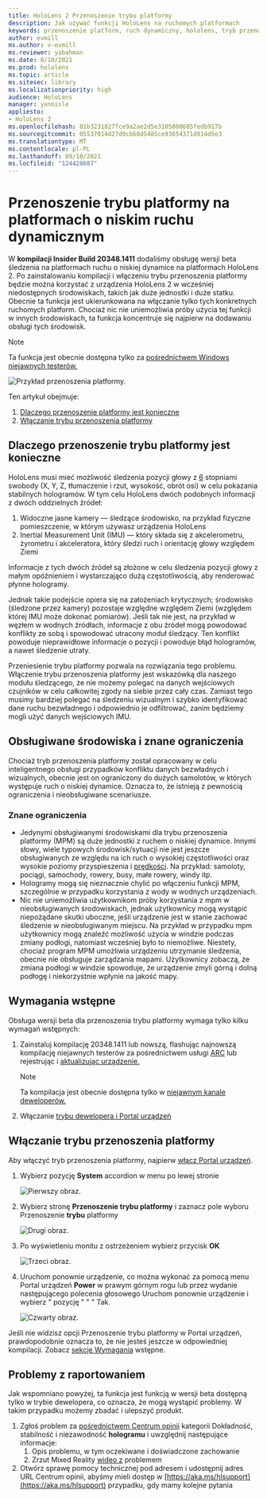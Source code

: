 ```yaml
---
title: HoloLens 2 Przenoszenie trybu platformy
description: Jak używać funkcji HoloLens na ruchomych platformach
keywords: przenoszenie platform, ruch dynamiczny, hololens, tryb przenoszenia platformy
author: evmill
ms.author: v-evmill
ms.reviewer: yabahman
ms.date: 8/10/2021
ms.prod: hololens
ms.topic: article
ms.sitesec: library
ms.localizationpriority: high
audience: HoloLens
manager: yannisle
appliesto:
- HoloLens 2
ms.openlocfilehash: 81b3231827fce9a2ae2d5e3105800685fedb917b
ms.sourcegitcommit: 05537014d27d9cb60d5485ce93654371d914d5e3
ms.translationtype: MT
ms.contentlocale: pl-PL
ms.lasthandoff: 09/10/2021
ms.locfileid: "124428687"
---
```

# <a name="moving-platform-mode-on-low-dynamic-motion-moving-platforms"></a>Przenoszenie trybu platformy na platformach o niskim ruchu dynamicznym

W **kompilacji Insider Build 20348.1411** dodaliśmy obsługę wersji beta śledzenia na platformach ruchu o niskiej dynamice na platformach HoloLens 2. Po zainstalowaniu kompilacji i włączeniu trybu przenoszenia platformy będzie można korzystać z urządzenia HoloLens 2 w wcześniej niedostępnych środowiskach, takich jak duże jednostki i duże statku. Obecnie ta funkcja jest ukierunkowana na włączanie tylko tych konkretnych ruchomych platform. Chociaż nic nie uniemożliwia próby użycia tej funkcji w innych środowiskach, ta funkcja koncentruje się najpierw na dodawaniu obsługi tych środowisk.

> [!NOTE]
> Ta funkcja jest obecnie dostępna tylko za [pośrednictwem Windows niejawnych testerów.](hololens-insider.md)

![Przykład przenoszenia platformy.](./images/mpm-compare.gif)

Ten artykuł obejmuje:

1. [Dlaczego przenoszenie platformy jest konieczne](#why-moving-platform-mode-is-necessary)
1. [Włączanie trybu przenoszenia platformy](#enabling-moving-platform-mode)

## <a name="why-moving-platform-mode-is-necessary"></a>Dlaczego przenoszenie trybu platformy jest konieczne

HoloLens musi mieć możliwość śledzenia pozycji głowy z [6](https://en.wikipedia.org/wiki/Six_degrees_of_freedom) stopniami swobody (X, Y, Z, tłumaczenie i rzut, wysokość, obrót osi) w celu pokazania stabilnych hologramów. W tym celu HoloLens dwóch podobnych informacji z dwóch oddzielnych źródeł:

1. Widoczne jasne kamery — śledzące środowisko, na przykład fizyczne pomieszczenie, w którym używasz urządzenia HoloLens
1. Inertial Measurement Unit (IMU) — który składa się z akcelerometru, żyrometru i akceleratora, który śledzi ruch i orientację głowy względem Ziemi

Informacje z tych dwóch źródeł są złożone w celu śledzenia pozycji głowy z małym opóźnieniem i wystarczająco dużą częstotliwością, aby renderować płynne hologramy.

Jednak takie podejście opiera się na założeniach krytycznych; środowisko (śledzone przez kamery) pozostaje względne względem Ziemi (względem której IMU może dokonać pomiarów). Jeśli tak nie jest, na przykład w węzłem w wodnych źródłach, informacje z obu źródeł mogą powodować konflikty ze sobą i spowodować utracony moduł śledzący. Ten konflikt powoduje nieprawidłowe informacje o pozycji i powoduje błąd hologramów, a nawet śledzenie utraty.

Przeniesienie trybu platformy pozwala na rozwiązania tego problemu. Włączenie trybu przenoszenia platformy jest wskazówką dla naszego modułu śledzącego, że nie możemy polegać na danych wejściowych czujników w celu całkowitej zgody na siebie przez cały czas. Zamiast tego musimy bardziej polegać na śledzeniu wizualnym i szybko identyfikować dane ruchu bezwładnego i odpowiednio je odfiltrować, zanim będziemy mogli użyć danych wejściowych IMU.

## <a name="supported-environments-and-known-limitations"></a>Obsługiwane środowiska i znane ograniczenia

Chociaż tryb przenoszenia platformy został opracowany w celu inteligentnego obsługi przypadków konfliktu danych bezwładnych i wizualnych, obecnie jest on ograniczony do dużych samolotów, w których występuje ruch o niskiej dynamice. Oznacza to, że istnieją z pewnością ograniczenia i nieobsługiwane scenariusze.

### <a name="known-limitations"></a>Znane ograniczenia

- Jedynymi obsługiwanymi środowiskami dla trybu przenoszenia platformy (MPM) są duże jednostki z ruchem o niskiej dynamice. Innymi słowy, wiele typowych środowisk/sytuacji nie jest jeszcze obsługiwanych ze względu na ich ruch o wysokiej częstotliwości oraz wysokie poziomy przyspieszenia i [prędkości](https://en.wikipedia.org/wiki/Jerk_(physics)).  Na przykład: samoloty, pociągi, samochody, rowery, busy, małe rowery, windy itp.
- Hologramy mogą się nieznacznie chylić po włączeniu funkcji MPM, szczególnie w przypadku korzystania z wody w wodnych urządzeniach.
- Nic nie uniemożliwia użytkownikom próby korzystania z mpm w nieobsługiwanych środowiskach, jednak użytkownicy mogą wystąpić niepożądane skutki uboczne, jeśli urządzenie jest w stanie zachować śledzenie w nieobsługiwanym miejscu. Na przykład w przypadku mpm użytkownicy mogą znaleźć możliwość użycia w windzie podczas zmiany podłogi, natomiast wcześniej było to niemożliwe. Niestety, chociaż program MPM umożliwia urządzeniu utrzymanie śledzenia, obecnie nie obsługuje zarządzania mapami. Użytkownicy zobaczą, że zmiana podłogi w windzie spowoduje, że urządzenie zmyli górną i dolną podłogę i niekorzystnie wpłynie na jakość mapy.

## <a name="prerequisites"></a>Wymagania wstępne

Obsługa wersji beta dla przenoszenia trybu platformy wymaga tylko kilku wymagań wstępnych:

1. Zainstaluj kompilację 20348.1411 lub nowszą, flashując najnowszą kompilację niejawnych testerów za pośrednictwem usługi [ARC](hololens-insider.md#ffu-download-and-flash-directions) lub rejestrując i [aktualizując urządzenie.](hololens-insider.md#start-receiving-insider-builds)

   > [!NOTE]
   > Ta kompilacja jest obecnie dostępna tylko w [niejawnym kanale deweloperów.](hololens-insider.md#start-receiving-insider-builds)

2. Włączanie [trybu dewelopera i Portal urządzeń](/mixed-reality/develop/platform-capabilities-and-apis/using-the-windows-device-portal)

## <a name="enabling-moving-platform-mode"></a>Włączanie trybu przenoszenia platformy

Aby włączyć tryb przenoszenia platformy, najpierw [włącz Portal urządzeń](/windows/mixed-reality/develop/platform-capabilities-and-apis/using-the-windows-device-portal).

1. Wybierz pozycję **System** accordion w menu po lewej stronie

   ![Pierwszy obraz.](.\images\mpm-01.png)

2. Wybierz stronę **Przenoszenie trybu platformy** i zaznacz pole wyboru Przenoszenie **trybu** platformy

    ![Drugi obraz.](.\images\mpm-02.png)

3. Po wyświetleniu monitu z ostrzeżeniem wybierz przycisk **OK**

   ![Trzeci obraz.](.\images\mpm-03.png)

4. Uruchom ponownie urządzenie, co można wykonać za pomocą menu Portal urządzeń **Power** w prawym górnym rogu lub przez wydanie następującego polecenia głosowego Uruchom ponownie urządzenie i wybierz &quot; pozycję &quot; &quot; &quot; Tak.

   ![Czwarty obraz.](.\images\mpm-04.png)

Jeśli nie widzisz opcji Przenoszenie trybu platformy w Portal urządzeń, prawdopodobnie oznacza to, że nie jesteś jeszcze w odpowiedniej kompilacji. Zobacz [sekcję Wymagania](#prerequisites) wstępne.

## <a name="reporting-issues"></a>Problemy z raportowaniem

Jak wspomniano powyżej, ta funkcja jest funkcją w wersji beta dostępną tylko w trybie dewelopera, co oznacza, że mogą wystąpić problemy. W takim przypadku możemy zbadać i ulepszyć produkt.

1. Zgłoś problem za [pośrednictwem Centrum opinii](hololens-feedback.md) kategorii Dokładność, stabilność i niezawodność **hologramu** i uwzględnij następujące informacje:
    1. Opis problemu, w tym oczekiwane i doświadczone zachowanie
    1. Zrzut Mixed Reality [wideo z](holographic-photos-and-videos.md#capture-a-mixed-reality-video) problemem
2.  Otwórz sprawę pomocy technicznej pod adresem i udostępnij adres URL Centrum opinii, abyśmy mieli dostęp w [https://aka.ms/hlsupport](https://aka.ms/hlsupport) przypadku, gdy mamy kolejne pytania